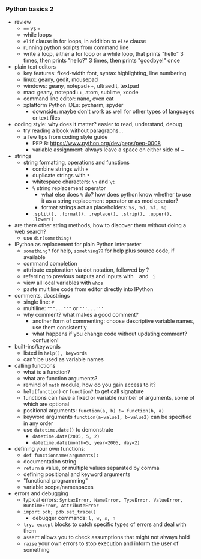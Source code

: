 ### Python basics 2

- review
    - `==` vs `=`
    - while loops
    - `elif` clause in for loops, in addition to `else` clause
    - running python scripts from command line
    - write a loop, either a for loop or a while loop, that prints "hello" 3 times, then prints "hello?" 3 times, then prints "goodbye!" once
- plain text editors
    - key features: fixed-width font, syntax highlighting, line numbering
    - linux: geany, gedit, mousepad
    - windows: geany, notepad++, ultraedit, textpad
    - mac: geany, notepad++, atom, sublime, xcode
    - command line editor: nano, even cat
    - xplatform Python IDEs: pycharm, spyder
        - downside: maybe don't work as well for other types of languages or text files
- coding style: why does it matter? easier to read, understand, debug
    - try reading a book without paragraphs...
    - a few tips from coding style guide
        - PEP 8: <https://www.python.org/dev/peps/pep-0008>
        - variable assignment: always leave a space on either side of `=`
- strings
    - string formatting, operations and functions
        - combine strings with `+`
        - duplicate strings with `*`
        - whitespace characters: `\n` and `\t`
        - `%` string replacement operator
            - what else does `%` do? how does python know whether to use it as a string
            replacement operator or as mod operator?
            - format strings act as placeholders: `%s, %d, %f, %g`
        - `.split(), .format(), .replace(), .strip(), .upper(), .lower()`
- are there other string methods, how to discover them without doing a web search?
    - use `dir(something)`
- IPython as replacement for plain Python interpreter
    - `something?` for help, `something??` for help plus source code, if available
    - command completion
    - attribute exploration via dot notation, followed by ?
    - referring to previous outputs and inputs with `_` and `_i`
    - view all local variables with `whos`
    - paste multiline code from editor directly into IPython
- comments, docstrings
    - single line: `#`
    - multiline: `"""..."""` or  `'''...'''`
    - why comment? what makes a good comment?
        - another form of commenting: choose descriptive variable names, use them consistently
        - what happens if you change code without updating comment? confusion!
- built-ins/keywords
    - listed in `help(), keywords`
    - can't be used as variable names
- calling functions
    - what is a function?
    - what are function arguments?
    - remind of `math` module, how do you gain access to it?
    - `help(function)` or `function?` to get call signature
    - functions can have a fixed or variable number of arguments, some of which are optional
    - positional arguments: `function(a, b) != function(b, a)`
    - keyword arguments `function(a=value1, b=value2)` can be specified in any order
    - use `datetime.date()` to demonstrate
        - `datetime.date(2005, 5, 2)`
        - `datetime.date(month=5, year=2005, day=2)`
- defining your own functions:
    - `def functionname(arguments):`
    - documentation string
    - `return` a value, or multiple values separated by comma
    - defining positional and keyword arguments
    - "functional programming"
    - variable scope/namespaces
- errors and debugging
    - typical errors: `SyntaxError, NameError, TypeError, ValueError, RuntimeError,
    AttributeError`
    - `import pdb; pdb.set_trace()`
        - debugger commands: `l, w, s, n`
    - `try, except` blocks to catch specific types of errors and deal with them
    - `assert` allows you to check assumptions that might not always hold
    - `raise` your own errors to stop execution and inform the user of something
